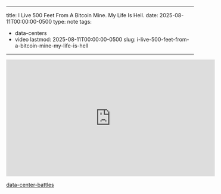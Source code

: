 
---
title: I Live 500 Feet From A Bitcoin Mine. My Life Is Hell.
date: 2025-08-11T00:00:00-0500
type: note
tags:
  - data-centers
  - video
lastmod: 2025-08-11T00:00:00-0500
slug: i-live-500-feet-from-a-bitcoin-mine-my-life-is-hell
---

<iframe width="560" height="315" src="https://www.youtube-nocookie.com/embed/GhIJs4zbH0o?si=m7_WDzPyoqU" title="YouTube video player" frameborder="0" allow="accelerometer; autoplay; clipboard-write; encrypted-media; gyroscope; picture-in-picture; web-share" referrerpolicy="strict-origin-when-cross-origin" allowfullscreen></iframe>


[data-center-battles](data-center-battles)